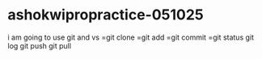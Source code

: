 # ashokwipropractice-051025

i am going to use git and vs 
=git clone
=git add
=git commit
=git status
git log
git push 
git pull
